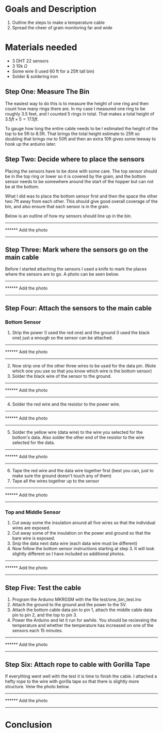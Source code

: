 # Goals and Description
1. Outline the steps to make a temperature cable
2. Spread the cheer of grain monitoring far and wide

# Materials needed
- 3 DHT 22 sensors
- 3 10k $\Omega$
- Some wire (I used 60 ft for a 25ft tall bin)
- Solder & soldering iron

## Step One: Measure The Bin
The easiest way to do this is to measure the height of one ring and then count how many rings there are. In my case I measured one ring to be roughly 3.5 feet, and I counted 5 rings in total. That makes a total height of $3.5ft \times 5 = 17.5ft$.

To gauge how long the entire cable needs to be I estimated the height of the top to be 5ft to 8.5ft. That brings the total height estimate to 25ft so doubling that brings me to 50ft and then an extra 10ft gives some leeway to hook up the arduino later.

## Step Two: Decide where to place the sensors
Placing the sensors have to be done with some care. The top sensor should be in the top ring or lower so it is covered by the grain, and the bottom sensor needs to be somewhere around the start of the hopper but can not be at the bottom.

What I did was to place the bottom sensor first and then the space the other two 7ft away from each other. This should give good overall coverage of the bin, and also ensure that each sensor is in the grain. 

Below is an outline of how my sensors should line up in the bin.

******
****** Add the photo
******

## Step Three: Mark where the sensors go on the main cable
Before I started attaching the sensors I used a knife to mark the places where the sensors are to go. A photo can be seen below.

******
****** Add the photo
******

## Step Four: Attach the sensors to the main cable
### Bottom Sensor
1. Strip the power (I used the red one) and the ground (I used the black one) just a enough so the sensor can be attached. 
******
****** Add the photo
******
2. Now strip one of the other three wires to be used for the data pin. (Note which one you use so that you know which wire is the bottom sensor)
3. Solder the black wire of the sensor to the ground.
******
****** Add the photo
******
4. Solder the red wire and the resistor to the power wire. 
******
****** Add the photo
******
5. Solder the yellow wire (data wire) to the wire you selected for the bottom's data. Also solder the other end of the resistor to the wire selected for the data.
******
****** Add the photo
******
6. Tape the red wire and the data wire together first (best you can, just to make sure the ground doesn't touch any of them)
7. Tape all the wires together up to the sensor
******
****** Add the photo
******

### Top and Middle Sensor
1. Cut away some the insulation around all five wires so that the individual wires are exposed.
2. Cut away some of the insulation on the power and ground so that the bare wire is exposed. 
3. Snip the data next data wire (each data wire must be different)
4. Now follow the bottom sensor instructions starting at step 3. It will look slightly different so I have included so additional photos.
******
****** Add the photo
******

## Step Five: Test the cable
1. Program the Arduino MKRGSM with the file test/one_bin_test.ino
2. Attach the ground to the ground and the power to the 5V.
3. Attach the bottom cable data pin to pin 1, attach the middle cable data pin to pin 2, and the top to pin 3.
4. Power the Arduino and let it run for awhile. You should be recieveing the temperature and whether the temperature has increased on one of the sensors each 15 minutes. 
******
****** Add the photo
******

## Step Six: Attach rope to cable with Gorilla Tape
If everything went well with the test it is time to finish the cable. I attached a hefty rope to the wire with gorilla tape so that there is slightly more structure. Veiw the photo below.
******
****** Add the photo
******


# Conclusion